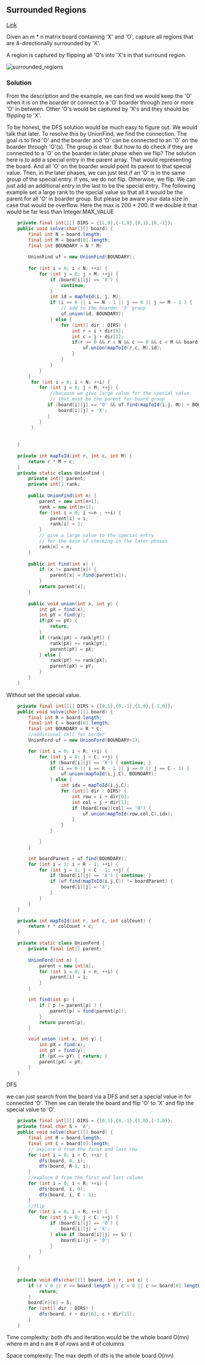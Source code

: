 ## Surrounded Regions

[Link](https://leetcode.com/problems/surrounded-regions/)

Given an m \* n matrix board containing 'X' and 'O', capture all regions that are 4-directionally surrounded by 'X'.

A region is captured by flipping all 'O's into 'X's in that surround region.

![surrounded_regions](image\surrounded_regions.png)

### Solution

From the description and the example, we can find we would keep the 'O' when it is on the boarder or connect to a 'O' boarder through zero or more 'O' in between. Other 'O's would be captured by 'X's and they should be flipping to 'X'. 

To be honest, the DFS solution would be much easy to figure out. We would talk that later. To resolve this by UnionFind, we find the connection. The goal is to find 'O' and the boarder and 'O' can be connected to an 'O' on the boarder through 'O'(s). The group is clear. But how to do check if they are connected to a 'O' on the boarder in later phase when we flip?  The solution here is to add a special entry in the parent array. That would representing the board. And all 'O' on the boarder would point its parent to that special value. Then, in the later phases, we can just test if an 'O' is in the same group of the special entry. If yes, we do not flip. Otherwise, we flip.  We can just add an additional entry in the last to be the special entry. The following example set a large rank to the special value so that all it would be the parent for all 'O' in boarder group. But please be aware your data size in case that would be overflow. Here the max is 200 * 200. If we double it that would be far less than Integer.MAX_VALUE

```java
    private final int[][] DIRS = {{1,0},{-1,0},{0,1},{0,-1}};
    public void solve(char[][] board) {
        final int N = board.length;
        final int M = board[0].length;
        final int BOUNDARY = N * M;
        
        UnionFind uf = new UnionFind(BOUNDARY);
        
        for (int i = 0; i < N; ++i) {
            for (int j = 0; j < M; ++j) {
                if (board[i][j] == 'X') {
                    continue;
                }
                int id = mapToId(i, j, M);
                if (i == 0 || i == N - 1 || j == 0 || j == M - 1 ) {
                    // add to the boarder 'O' group
                    uf.union(id, BOUNDARY);
                } else {
                    for (int[] dir : DIRS) {
                        int r = i + dir[0];
                        int c = j + dir[1];
                        if(r >= 0 && r < N && c >= 0 && c < M && board[r][c] == 'O') {
                            uf.union(mapToId(r,c, M),id);
                        }
                    }
                }
            }
        }
         for (int i = 0; i < N; ++i) {
            for (int j = 0; j < M; ++j) {
                //because we give large value for the special value.
                // that must be the parent for board group
               if (board[i][j] == 'O' && uf.find(mapToId(i,j, M)) < BOUNDARY) {
                   board[i][j] = 'X';
               }       
            }
         }
        
        
    }
    
    private int mapToId(int r, int c, int M) {
        return r * M + c;
    }
    private static class UnionFind {
        private int[] parent;
        private int[] rank;
        
        public UnionFind(int n) {
            parent = new int[n+1];
            rank = new int[n+1];
            for (int i = 0; i <=n ; ++i) {
                parent[i] = i;
                rank[i] = 1;
            }
            // give a large value to the special entry
            // for the ease of checking in the later phases
            rank[n] = n;
        }
        
        public int find(int x) {
            if (x != parent[x]) {
                parent[x] = find(parent[x]);
            }
            return parent[x];
        }
        
        public void union(int x, int y) {
            int pX = find(x);
            int pY = find(y);
            if(pX == pY) {
                return;
            }
            if (rank[pX] > rank[pY]) {
                rank[pX] += rank[pY];
                parent[pY] = pX;
            } else {
                rank[pY] += rank[pX];
                parent[pX] = pY;
            }
        }
    }
```



Without set the special value.

```java
    private final int[][] DIRS = {{0,1},{0,-1},{1,0},{-1,0}};
    public void solve(char[][] board) {
        final int R = board.length;
        final int C = board[0].length;
        final int BOUNDARY = R * C; 
        //additional cell for border
        UnionFord uf = new UnionFord(BOUNDARY+1);

        for (int i = 0; i < R; ++i) {
            for (int j = 0; j < C; ++j) {
                if (board[i][j] == 'X') { continue; }
                if (i == 0 || i == R - 1 || j == 0 || j == C - 1) {
                    uf.union(mapToId(i,j,C), BOUNDARY);
                } else {
                    int idx = mapToId(i,j,C);
                    for (int[] dir : DIRS) {
                        int row = i + dir[0];
                        int col = j + dir[1];
                        if (board[row][col] == 'O') {
                            uf.union(mapToId(row,col,C),idx);
                        }
                    }
                }

            }
        }

        int boardParent = uf.find(BOUNDARY);
        for (int i = 1; i < R - 1; ++i) {
            for (int j = 1; j < C - 1; ++j) {
                if (board[i][j] == 'X') { continue; }
                if (uf.find(mapToId(i,j,C)) != boardParent) {
                    board[i][j] = 'X';
                } 
            }
        }
    }

    private int mapToId(int r, int c, int colCount) {
        return r * colCount + c; 
    }

    private static class UnionFord {
        private final int[] parent;
        
        UnionFord(int n) {
            parent = new int[n];
            for (int i = 0; i < n; ++i) {
                parent[i] = i;
            }
        }

        int find(int p) {
            if ( p != parent[p] ) {
                parent[p] = find(parent[p]);
            }
            return parent[p];
        }

        void union (int x, int y) {
            int pX = find(x);
            int pY = find(y);
            if (pX == pY) { return; }
            parent[pX] = pY;
        }
    }
```



DFS

we can just search from the board via a DFS and set a special value in for connected 'O'. Then we can iterate the board and flip 'O' to 'X' and flip the special value to 'O'.

```java
    private final int[][] DIRS = {{0,1},{0,-1},{1,0},{-1,0}};
    private final char S = 'A';
    public void solve(char[][] board) {
        final int R = board.length;
        final int C = board[0].length;
        // explore O from the first and last row
        for (int i = 0; i < C; ++i) {
            dfs(board, 0, i);
            dfs(board, R-1, i);
        }
        //explore O from the first and last column
        for (int i = 0; i < R; ++i) {
            dfs(board, i, 0);
            dfs(board, i, C - 1);
        }
        //flip
        for (int i = 0; i < R; ++i) {
            for (int j = 0; j < C; ++j) {
                if (board[i][j] == 'O') {
                    board[i][j] = 'X';
                } else if (board[i][j] == S) {
                    board[i][j] = 'O';
                } 
            }
        }
        
    }
    
    private void dfs(char[][] board, int r, int c) {
        if (r < 0 || r >= board.length || c < 0 || c >= board[0].length || board[r][c] != 'O') {
            return;
        }
        board[r][c] = S;
        for (int[] dir : DIRS) {
            dfs(board, r + dir[0], c + dir[1]);
        }
    }
```

Time complexity: both dfs and iteration would be the whole board O(mn) where m and n are # of rows and # of columns 

Space complexity: The max depth of dfs is the whole board O(mn)